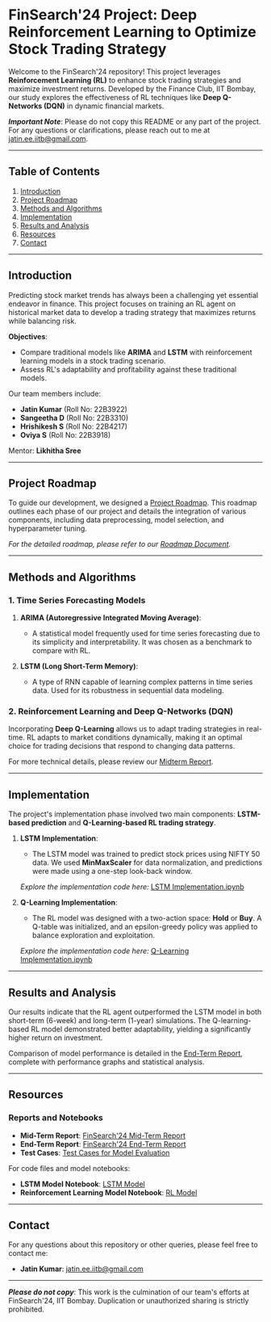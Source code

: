 # FinSearch'24 Project: Deep Reinforcement Learning to Optimize Stock Trading Strategy

Welcome to the FinSearch'24 repository! This project leverages **Reinforcement Learning (RL)** to enhance stock trading strategies and maximize investment returns. Developed by the Finance Club, IIT Bombay, our study explores the effectiveness of RL techniques like **Deep Q-Networks (DQN)** in dynamic financial markets.

**_Important Note_**: Please do not copy this README or any part of the project. For any questions or clarifications, please reach out to me at [jatin.ee.iitb@gmail.com](mailto:jatin.ee.iitb@gmail.com).

---

## Table of Contents

1. [Introduction](#introduction)
2. [Project Roadmap](#project-roadmap)
3. [Methods and Algorithms](#methods-and-algorithms)
4. [Implementation](#implementation)
5. [Results and Analysis](#results-and-analysis)
6. [Resources](#resources)
7. [Contact](#contact)

---

## Introduction

Predicting stock market trends has always been a challenging yet essential endeavor in finance. This project focuses on training an RL agent on historical market data to develop a trading strategy that maximizes returns while balancing risk.

**Objectives**:
- Compare traditional models like **ARIMA** and **LSTM** with reinforcement learning models in a stock trading scenario.
- Assess RL's adaptability and profitability against these traditional models.
  
Our team members include:
- **Jatin Kumar** (Roll No: 22B3922)
- **Sangeetha D** (Roll No: 22B3310)
- **Hrishikesh S** (Roll No: 22B4217)
- **Oviya S** (Roll No: 22B3918)

Mentor: **Likhitha Sree**

---

## Project Roadmap

To guide our development, we designed a [Project Roadmap](https://github.com/Hrishi314/FinSearch-24_Team_JOSH/blob/main/RoadMap_Using%20deep%20RL%20to%20optimise%20stock%20returns.pdf). This roadmap outlines each phase of our project and details the integration of various components, including data preprocessing, model selection, and hyperparameter tuning.

*For the detailed roadmap, please refer to our [Roadmap Document](https://github.com/Hrishi314/FinSearch-24_Team_JOSH/blob/main/RoadMap_Using%20deep%20RL%20to%20optimise%20stock%20returns.pdf).*  

---

## Methods and Algorithms

### 1. Time Series Forecasting Models

1. **ARIMA (Autoregressive Integrated Moving Average)**:
   - A statistical model frequently used for time series forecasting due to its simplicity and interpretability. It was chosen as a benchmark to compare with RL.

2. **LSTM (Long Short-Term Memory)**:
   - A type of RNN capable of learning complex patterns in time series data. Used for its robustness in sequential data modeling.

### 2. Reinforcement Learning and Deep Q-Networks (DQN)

Incorporating **Deep Q-Learning** allows us to adapt trading strategies in real-time. RL adapts to market conditions dynamically, making it an optimal choice for trading decisions that respond to changing data patterns.

For more technical details, please review our [Midterm Report](https://github.com/Hrishi314/FinSearch-24_Team_JOSH/blob/main/Finsearch%20'24%20JOSH-1.pdf).

---

## Implementation

The project's implementation phase involved two main components: **LSTM-based prediction** and **Q-Learning-based RL trading strategy**.

1. **LSTM Implementation**:
   - The LSTM model was trained to predict stock prices using NIFTY 50 data. We used **MinMaxScaler** for data normalization, and predictions were made using a one-step look-back window.

   *Explore the implementation code here:* [LSTM Implementation.ipynb](https://github.com/Hrishi314/FinSearch-24_Team_JOSH/blob/main/RL_model_and_LSTM_Notebook.ipynb)

2. **Q-Learning Implementation**:
   - The RL model was designed with a two-action space: **Hold** or **Buy**. A Q-table was initialized, and an epsilon-greedy policy was applied to balance exploration and exploitation.

   *Explore the implementation code here:* [Q-Learning Implementation.ipynb](https://github.com/Hrishi314/FinSearch-24_Team_JOSH/blob/main/RL_model_and_LSTM_Notebook.ipynb)

---

## Results and Analysis

Our results indicate that the RL agent outperformed the LSTM model in both short-term (6-week) and long-term (1-year) simulations. The Q-learning-based RL model demonstrated better adaptability, yielding a significantly higher return on investment.

Comparison of model performance is detailed in the [End-Term Report](https://github.com/Hrishi314/FinSearch-24_Team_JOSH/blob/main/FinSearch_Team_Josh_Endterm_Report.pdf), complete with performance graphs and statistical analysis.

---

## Resources

### Reports and Notebooks

- **Mid-Term Report**: [FinSearch'24 Mid-Term Report](https://github.com/Hrishi314/FinSearch-24_Team_JOSH/blob/main/Finsearch%20'24%20JOSH-1.pdf)
- **End-Term Report**: [FinSearch'24 End-Term Report](https://github.com/Hrishi314/FinSearch-24_Team_JOSH/blob/main/FinSearch_Team_Josh_Endterm_Report.pdf)
- **Test Cases**: [Test Cases for Model Evaluation](https://github.com/Hrishi314/FinSearch-24_Team_JOSH/blob/main/Testing_the_Model.ipynb)

For code files and model notebooks:
- **LSTM Model Notebook**: [LSTM Model](https://github.com/Hrishi314/FinSearch-24_Team_JOSH/blob/main/RL_model_and_LSTM_Notebook.ipynb)
- **Reinforcement Learning Model Notebook**: [RL Model](https://github.com/Hrishi314/FinSearch-24_Team_JOSH/blob/main/RL_model_and_LSTM_Notebook.ipynb)

---

## Contact

For any questions about this repository or other queries, please feel free to contact me:

- **Jatin Kumar**: [jatin.ee.iitb@gmail.com](mailto:jatin.ee.iitb@gmail.com)

---

**_Please do not copy_**: This work is the culmination of our team's efforts at FinSearch'24, IIT Bombay. Duplication or unauthorized sharing is strictly prohibited.
